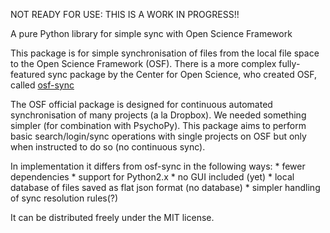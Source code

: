 NOT READY FOR USE: THIS IS A WORK IN PROGRESS!!

A pure Python library for simple sync with Open Science Framework

This package is for simple synchronisation of files from the local file space to the Open Science Framework (OSF). There is a more complex fully-featured sync package by the Center for Open Science,
who created OSF, called [osf-sync](https://github.com/CenterForOpenScience/osf-sync)
	
The OSF official package is designed for continuous automated synchronisation of many projects (a la Dropbox). We needed something simpler (for combination with PsychoPy). This package aims to perform basic search/login/sync operations with single projects on OSF but only when instructed to do so (no continuous sync).

In implementation it differs from osf-sync in the following ways:
	* fewer dependencies
	* support for Python2.x
	* no GUI included (yet)
	* local database of files saved as flat json format (no database)
	* simpler handling of sync resolution rules(?)

It can be distributed freely under the MIT license.
